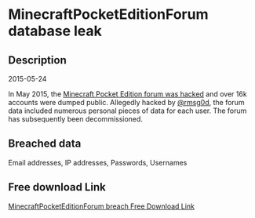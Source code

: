 # MinecraftPocketEditionForum database leak

## Description

2015-05-24

In May 2015, the <a href="http://www.databreaches.net/minecraft-pocket-edition-forum-hacked-dumped/" target="_blank" rel="noopener">Minecraft Pocket Edition forum was hacked</a> and over 16k accounts were dumped public. Allegedly hacked by <a href="https://twitter.com/rmsg0d" target="_blank" rel="noopener">@rmsg0d</a>, the forum data included numerous personal pieces of data for each user. The forum has subsequently been decommissioned.

## Breached data

Email addresses, IP addresses, Passwords, Usernames

## Free download Link

[MinecraftPocketEditionForum breach Free Download Link](https://link-to.net/1229997/496.6328948108103/dynamic/?r=aHR0cHM6Ly93d3cubWVkaWFmaXJlLmNvbS92aWV3L3lLam1oelZieGlUZWUzZS9taW5lY3JhZnRwZWZvcnVtLm5ldC9maWxl)